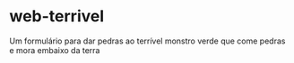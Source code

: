 # web-terrivel
Um formulário para dar pedras ao terrível monstro verde que come pedras e mora embaixo da terra
